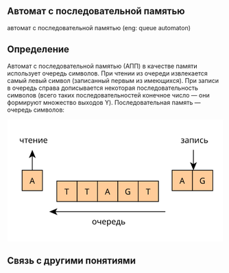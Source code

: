 ##  Автомат с последовательной памятью
автомат с последовательной памятью (eng: queue automaton) 

## Определение
Автомат с последовательной памятью (АПП) в качестве памяти использует очередь символов. При чтении из очереди извлекается самый левый символ (записанный первым из имеющихся). При записи в очередь справа дописывается некоторая последовательность символов (всего таких последовательностей конечное число — они формируют множество выходов Y).
Последовательная память — очередь символов:

![queue automaton](https://github.com/vernikkkkkkkkkkkkkkkkkkk/concept_new/blob/main/images/qa_memory.svg)


## Связь с другими понятиями
